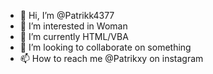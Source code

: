 - 👋 Hi, I’m @Patrikk4377
- 👀 I’m interested in Woman
- 🌱 I’m currently HTML/VBA
- 💞️ I’m looking to collaborate on something
- 📫 How to reach me @Patrikxy on instagram

<!---
Patrikk4377/Patrikk4377 is a ✨ special ✨ repository because its `README.md` (this file) appears on your GitHub profile.
You can click the Preview link to take a look at your changes.
--->
